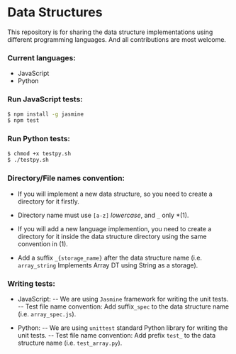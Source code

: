 # Data Structures

This repository is for sharing the data structure implementations using different programming languages. And all contributions are most welcome.

### Current languages:
- JavaScript
- Python

### Run JavaScript tests:
```bash
$ npm install -g jasmine
$ npm test
```

### Run Python tests:
```bash
$ chmod +x testpy.sh
$ ./testpy.sh
```

### Directory/File names convention:
- If you will implement a new data structure, so you need to create a directory for it firstly.
- Directory name must use `[a-z]` *lowercase*, and `_` only *(1).

- If you will add a new language implemention, you need to create a directory for it inside the data structure directory using the same convention in (1).
- Add a suffix `_{storage_name}` after the data structure name (i.e. `array_string` Implements Array DT using String as a storage).

### Writing tests:
- JavaScript:
-- We are using `Jasmine` framework for writing the unit tests.
-- Test file name convention: Add suffix`_spec` to the data structure name (i.e. `array_spec.js`).

- Python:
-- We are using `unittest` standard Python library for writing the unit tests.
-- Test file name convention: Add prefix `test_` to the data structure name (i.e. `test_array.py`).


